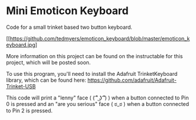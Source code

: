 # Mini Emoticon Keyboard
Code for a small trinket based two button keyboard.

[[https://github.com/tedmyers/emoticon_keyboard/blob/master/emoticon_keyboard.jpg]

More information on this project can be found on the instructable for this project, which will be posted soon.

To use this program, you'll need to install the Adafruit TrinketKeyboard library, which can be found here: https://github.com/adafruit/Adafruit-Trinket-USB

This code will print a "lenny" face ( ( ͡˚ ͜ʖ ͡˚) ) when a button connected to Pin 0 is pressed
and an "are you serious" face ( ಠ_ಠ ) when a button connected to Pin 2 is pressed.